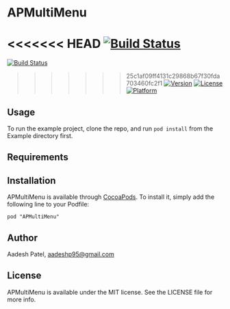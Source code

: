 # APMultiMenu

<<<<<<< HEAD
[![Build Status](https://travis-ci.org/Aadeshp/APMultiMenu.svg?branch=0.2.1)](https://travis-ci.org/Aadeshp/APMultiMenu)
=======
[![Build Status](https://travis-ci.org/Aadeshp/APMultiMenu.svg?branch=master)](https://travis-ci.org/Aadeshp/APMultiMenu)
>>>>>>> 25c1af09ff4131c29868b67f30fda703460fc2f1
[![Version](https://img.shields.io/cocoapods/v/APMultiMenu.svg?style=flat)](http://cocoadocs.org/docsets/APMultiMenu)
[![License](https://img.shields.io/cocoapods/l/APMultiMenu.svg?style=flat)](http://cocoadocs.org/docsets/APMultiMenu)
[![Platform](https://img.shields.io/cocoapods/p/APMultiMenu.svg?style=flat)](http://cocoadocs.org/docsets/APMultiMenu)

## Usage

To run the example project, clone the repo, and run `pod install` from the Example directory first.

## Requirements

## Installation

APMultiMenu is available through [CocoaPods](http://cocoapods.org). To install
it, simply add the following line to your Podfile:

    pod "APMultiMenu"

## Author

Aadesh Patel, aadeshp95@gmail.com

## License

APMultiMenu is available under the MIT license. See the LICENSE file for more info.

